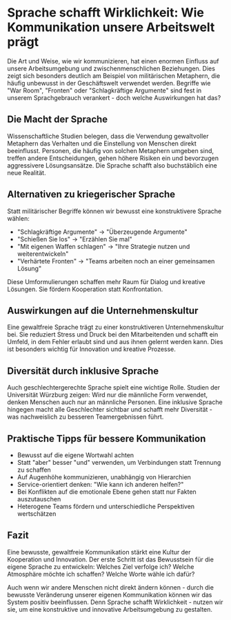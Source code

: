 # Sprache schafft Wirklichkeit: Wie Kommunikation unsere Arbeitswelt prägt

Die Art und Weise, wie wir kommunizieren, hat einen enormen Einfluss auf unsere Arbeitsumgebung und zwischenmenschlichen Beziehungen. Dies zeigt sich besonders deutlich am Beispiel von militärischen Metaphern, die häufig unbewusst in der Geschäftswelt verwendet werden. Begriffe wie "War Room", "Fronten" oder "Schlagkräftige Argumente" sind fest in unserem Sprachgebrauch verankert - doch welche Auswirkungen hat das?

## Die Macht der Sprache

Wissenschaftliche Studien belegen, dass die Verwendung gewaltvoller Metaphern das Verhalten und die Einstellung von Menschen direkt beeinflusst. Personen, die häufig von solchen Metaphern umgeben sind, treffen andere Entscheidungen, gehen höhere Risiken ein und bevorzugen aggressivere Lösungsansätze. Die Sprache schafft also buchstäblich eine neue Realität.

## Alternativen zu kriegerischer Sprache 

Statt militärischer Begriffe können wir bewusst eine konstruktivere Sprache wählen:

- "Schlagkräftige Argumente" → "Überzeugende Argumente"
- "Schießen Sie los" → "Erzählen Sie mal" 
- "Mit eigenen Waffen schlagen" → "Ihre Strategie nutzen und weiterentwickeln"
- "Verhärtete Fronten" → "Teams arbeiten noch an einer gemeinsamen Lösung"

Diese Umformulierungen schaffen mehr Raum für Dialog und kreative Lösungen. Sie fördern Kooperation statt Konfrontation.

## Auswirkungen auf die Unternehmenskultur

Eine gewaltfreie Sprache trägt zu einer konstruktiveren Unternehmenskultur bei. Sie reduziert Stress und Druck bei den Mitarbeitenden und schafft ein Umfeld, in dem Fehler erlaubt sind und aus ihnen gelernt werden kann. Dies ist besonders wichtig für Innovation und kreative Prozesse.

## Diversität durch inklusive Sprache

Auch geschlechtergerechte Sprache spielt eine wichtige Rolle. Studien der Universität Würzburg zeigen: Wird nur die männliche Form verwendet, denken Menschen auch nur an männliche Personen. Eine inklusive Sprache hingegen macht alle Geschlechter sichtbar und schafft mehr Diversität - was nachweislich zu besseren Teamergebnissen führt.

## Praktische Tipps für bessere Kommunikation

- Bewusst auf die eigene Wortwahl achten
- Statt "aber" besser "und" verwenden, um Verbindungen statt Trennung zu schaffen
- Auf Augenhöhe kommunizieren, unabhängig von Hierarchien
- Service-orientiert denken: "Wie kann ich anderen helfen?"
- Bei Konflikten auf die emotionale Ebene gehen statt nur Fakten auszutauschen
- Heterogene Teams fördern und unterschiedliche Perspektiven wertschätzen

## Fazit

Eine bewusste, gewaltfreie Kommunikation stärkt eine Kultur der Kooperation und Innovation. Der erste Schritt ist das Bewusstsein für die eigene Sprache zu entwickeln: Welches Ziel verfolge ich? Welche Atmosphäre möchte ich schaffen? Welche Worte wähle ich dafür?

Auch wenn wir andere Menschen nicht direkt ändern können - durch die bewusste Veränderung unserer eigenen Kommunikation können wir das System positiv beeinflussen. Denn Sprache schafft Wirklichkeit - nutzen wir sie, um eine konstruktive und innovative Arbeitsumgebung zu gestalten.